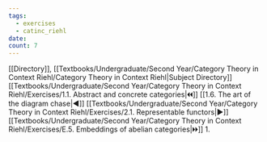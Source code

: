 ```yaml
---
tags:
  - exercises
  - catinc_riehl
date: 
count: 7
---
```

[[Directory]], [[Textbooks/Undergraduate/Second Year/Category Theory in Context Riehl/Category Theory in Context Riehl|Subject Directory]]
[[Textbooks/Undergraduate/Second Year/Category Theory in Context Riehl/Exercises/1.1. Abstract and concrete categories|🞀🞀]] [[1.6. The art of the diagram chase|◀]] [[Textbooks/Undergraduate/Second Year/Category Theory in Context Riehl/Exercises/2.1. Representable functors|▶]] [[Textbooks/Undergraduate/Second Year/Category Theory in Context Riehl/Exercises/E.5. Embeddings of abelian categories|🞂🞂]]
1. 